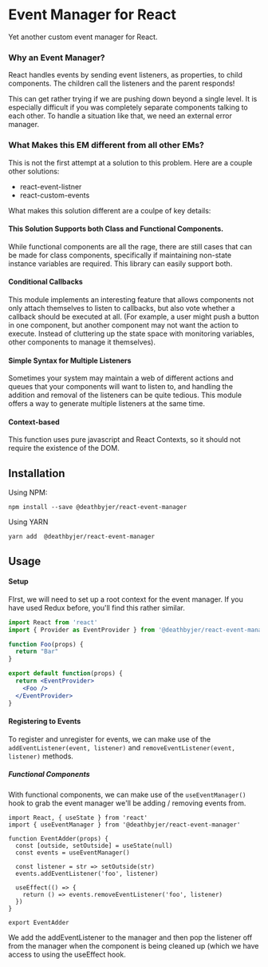 Event Manager for React
=======================

Yet another custom event manager for React.

### Why an Event Manager?
React handles events by sending event listeners, as properties, to child components. The children call the listeners and the parent responds!

This can get rather trying if we are pushing down beyond a single level. It is especially difficult if you was completely separate components talking to each other. To handle a situation like that, we need an external error manager.

### What Makes this EM different from all other EMs?
This is not the first attempt at a solution to this problem. Here are a couple other solutions:
 - react-event-listner
 - react-custom-events 

What makes this solution different are a coulpe of key details:

#### This Solution Supports both Class and Functional Components.
While functional components are all the rage, there are still cases that can be made for class components, specifically if maintaining non-state instance variables are required. This library can easily support both.

#### Conditional Callbacks
This module implements an interesting feature that allows components not only attach themselves to listen to callbacks, but also vote whether a callback should be executed at all. (For example, a user might push a button in one component, but another component may not want the action to execute. Instead of cluttering up the state space with monitoring variables, other components to manage it themselves).

#### Simple Syntax for Multiple Listeners
Sometimes your system may maintain a web of different actions and queues that your components will want to listen to, and handling the addition and removal of the listeners can be quite tedious. This module offers a way to generate multiple listeners at the same time.

#### Context-based
This function uses pure javascript and React Contexts, so it should not require the existence of the DOM.

Installation
------------

Using NPM:
```
npm install --save @deathbyjer/react-event-manager
```

Using YARN
```
yarn add  @deathbyjer/react-event-manager
```

Usage
-----


#### Setup
FIrst, we will need to set up a root context for the event manager. If you have used Redux before, you'll find this rather similar.


```jsx
import React from 'react'
import { Provider as EventProvider } from '@deathbyjer/react-event-manager'

function Foo(props) {
  return "Bar"
}

export default function(props) {
  return <EventProvider>
    <Foo />
  </EventProvider>
}
```

#### Registering to Events

To register and unregister for events, we can make use of the `addEventListener(event, listener)` and `removeEventListener(event, listener)` methods. 

##### Functional Components
With functional components, we can make use of the `useEventManager()` hook to grab the event manager we'll be adding / removing events from.

```
import React, { useState } from 'react'
import { useEventManager } from '@deathbyjer/react-event-manager'

function EventAdder(props) {
  const [outside, setOutside] = useState(null)
  const events = useEventManager()

  const listener = str => setOutside(str)
  events.addEventListener('foo', listener)
  
  useEffect(() => {
    return () => events.removeEventListener('foo', listener)
  })
}

export EventAdder
```

We add the addEventListener to the manager and then pop the listener off from the manager when the component is being cleaned up (which we have access to using the useEffect hook.
